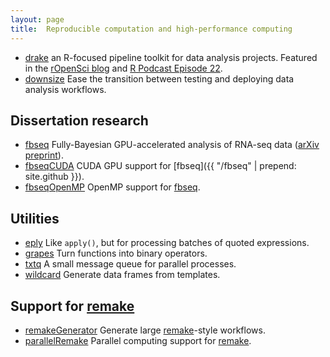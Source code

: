 ```yaml
---
layout: page
title:  Reproducible computation and high-performance computing
---
```


- [drake](https://github.com/ropensci/drake) an R-focused pipeline toolkit for data analysis projects. Featured in the [rOpenSci blog](https://ropensci.org/blog/2018/02/06/drake/) and [R Podcast Episode 22](https://r-podcast.org/episode/022-diving-in-to-drake-with-will-landau/).
- [downsize](https://github.com/wlandau/downsize) Ease the transition between testing and deploying data analysis workflows.

## Dissertation research

- [fbseq](https://github.com/wlandau/fbseq) Fully-Bayesian GPU-accelerated analysis of RNA-seq data ([arXiv preprint](http://arxiv.org/abs/1606.06659)).
- [fbseqCUDA](https://github.com/wlandau/fbseqCUDA) CUDA GPU support for [fbseq]({{ "/fbseq" | prepend: site.github }}).
- [fbseqOpenMP](https://github.com/wlandau/fbseqOpenMP) OpenMP support for [fbseq](https://github.com/wlandau/fbseq).

## Utilities

- [eply](https://github.com/wlandau/eply) Like `apply()`, but for processing batches of quoted expressions.
- [grapes](https:github.com/wlandau/grapes) Turn functions into binary operators.
- [txtq](https://github.com/wlandau/txtq) A small message queue for parallel processes.
- [wildcard](https://github.com/wlandau/wildcard) Generate data frames from templates.

## Support for [remake](https://github.com/richfitz/remake)

- [remakeGenerator](https://www.github.com/wlandau/remakeGenerator) Generate large [remake](https://github.com/richfitz/remake)-style workflows.
- [parallelRemake](https://www.github.com/wlandau/parallelRemake) Parallel computing support for [remake](https://github.com/richfitz/remake).

